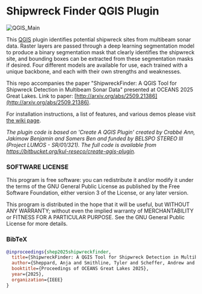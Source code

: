 # Shipwreck Finder QGIS Plugin

![QGIS_Main](https://github.com/user-attachments/assets/946e6332-d93b-4585-94af-745456292167)

This [QGIS](https://www.qgis.org/en/site/) plugin identifies potential shipwreck sites from multibeam sonar data. Raster layers are passed through a deep learning segmentation model to produce a binary segmentation mask that clearly identifies the shipwreck site, and bounding boxes can be extracted from these segmentation masks if desired. Four different models are available for use, each trained with a unique backbone, and each with their own strengths and weaknesses.

This repo accompanies the paper "ShipwreckFinder: A QGIS Tool for Shipwreck Detection in Multibeam Sonar Data" presented at OCEANS 2025 Great Lakes. Link to paper: [http://arxiv.org/abs/2509.21386](http://arxiv.org/abs/2509.21386).

For installation instructions, a list of features, and various demos please visit [the wiki page](https://github.com/umfieldrobotics/ShipwreckSeekerQGISPlugin/wiki).

*The plugin code is based on 'Create A QGIS Plugin' created by Crabbé Ann, Jakimow Benjamin*
*and Somers Ben and funded by BELSPO STEREO III (Project LUMOS - SR/01/321).*
*The full code is available from https://bitbucket.org/kul-reseco/create-qgis-plugin.*

### SOFTWARE LICENSE

This program is free software: you can redistribute it and/or modify it under the terms of the GNU General Public
License as published by the Free Software Foundation, either version 3 of the License, or any later version.

This program is distributed in the hope that it will be useful, but WITHOUT ANY WARRANTY; without even the implied
warranty of MERCHANTABILITY or FITNESS FOR A PARTICULAR PURPOSE.  See the GNU General Public License for more details.

### BibTeX

```bibtex
@inproceedings{shep2025shipwreckfinder,
  title={ShipwreckFinder: A QGIS Tool for Shipwreck Detection in Multibeam Sonar Data},
  author={Sheppard, Anja and Smithline, Tyler and Scheffer, Andrew and Smith, David and Sethuraman, Advaith V. and Bird, Ryan and Lin, Sabrina and Skinner, Katherine A.},
  booktitle={Proceedings of OCEANS Great Lakes 2025},
  year={2025},
  organization={IEEE}
}
